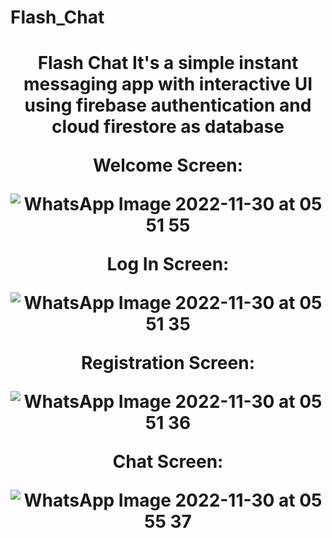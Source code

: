 # Flash_Chat

<h1 align="center">Flash Chat
It's a simple instant messaging app with interactive UI using firebase authentication and cloud firestore as database

Welcome Screen:

![WhatsApp Image 2022-11-30 at 05 51 55](https://user-images.githubusercontent.com/77471889/204677520-25c62362-9af3-4e2a-9bc9-05fe23b0445b.jpg)

Log In Screen: 

![WhatsApp Image 2022-11-30 at 05 51 35](https://user-images.githubusercontent.com/77471889/204677567-47021d70-3985-4ce4-8a5e-b69a93113828.jpg)

Registration Screen:

![WhatsApp Image 2022-11-30 at 05 51 36](https://user-images.githubusercontent.com/77471889/204677576-898ad064-e8f2-4f0a-ad41-1281ef3b3a9e.jpg)

Chat Screen:

![WhatsApp Image 2022-11-30 at 05 55 37](https://user-images.githubusercontent.com/77471889/204677865-7c8b2f16-7caa-481d-ba6f-abc0859ed370.jpg)
